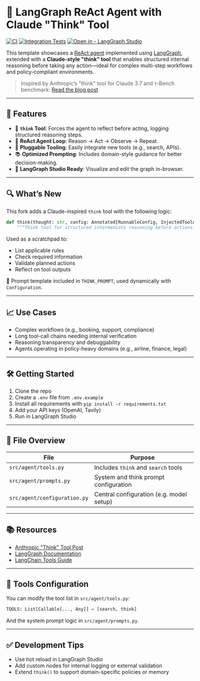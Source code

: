 # 🧠 LangGraph ReAct Agent with Claude "Think" Tool

[![CI](https://github.com/langchain-ai/react-agent/actions/workflows/unit-tests.yml/badge.svg)](https://github.com/langchain-ai/react-agent/actions/workflows/unit-tests.yml)
[![Integration Tests](https://github.com/langchain-ai/react-agent/actions/workflows/integration-tests.yml/badge.svg)](https://github.com/langchain-ai/react-agent/actions/workflows/integration-tests.yml)
[![Open in - LangGraph Studio](https://img.shields.io/badge/Open_in-LangGraph_Studio-00324d.svg)](https://langgraph-studio.vercel.app/templates/open?githubUrl=https://github.com/langchain-ai/react-agent)

This template showcases a [ReAct agent](https://arxiv.org/abs/2210.03629) implemented using [LangGraph](https://github.com/langchain-ai/langgraph), extended with a **Claude-style "think" tool** that enables structured internal reasoning before taking any action—ideal for complex multi-step workflows and policy-compliant environments.

> Inspired by Anthropic’s "think" tool for Claude 3.7 and τ-Bench benchmark: [Read the blog post](https://www.anthropic.com/news/the-think-tool)

---

## 🚀 Features

- 🧠 **`think` Tool**: Forces the agent to reflect before acting, logging structured reasoning steps.
- 🔁 **ReAct Agent Loop**: Reason → Act → Observe → Repeat.
- 🔌 **Pluggable Tooling**: Easily integrate new tools (e.g., search, APIs).
- 📚 **Optimized Prompting**: Includes domain-style guidance for better decision-making.
- 🧩 **LangGraph Studio Ready**: Visualize and edit the graph in-browser.

---

## 🔍 What’s New

This fork adds a Claude-inspired `think` tool with the following logic:

```python
def think(thought: str, config: Annotated[RunnableConfig, InjectedToolArg]) -> str:
    """Think tool for structured intermediate reasoning before actions."""
```

Used as a scratchpad to:
- List applicable rules
- Check required information
- Validate planned actions
- Reflect on tool outputs

📌 Prompt template included in `THINK_PROMPT`, used dynamically with `Configuration`.

---

## 📈 Use Cases

- Complex workflows (e.g., booking, support, compliance)
- Long tool-call chains needing internal verification
- Reasoning transparency and debuggability
- Agents operating in policy-heavy domains (e.g., airline, finance, legal)

---

## 🛠️ Getting Started

1. Clone the repo  
2. Create a `.env` file from `.env.example`
3. Install all requirements with `pip install -r requirements.txt`
4. Add your API keys (OpenAI, Tavily)
5. Run in LangGraph Studio

---


## 🧩 File Overview

| File                          | Purpose                                  |
|------------------------------|------------------------------------------|
| `src/agent/tools.py`         | Includes `think` and `search` tools      |
| `src/agent/prompts.py`       | System and think prompt configuration    |
| `src/agent/configuration.py` | Central configuration (e.g. model setup) |

---

## 📚 Resources

- [Anthropic "Think" Tool Post](https://www.anthropic.com/news/the-think-tool)
- [LangGraph Documentation](https://github.com/langchain-ai/langgraph)
- [LangChain Tools Guide](https://python.langchain.com/docs/concepts/#tools)

---

## 🧰 Tools Configuration

You can modify the tool list in `src/agent/tools.py`:

```python
TOOLS: List[Callable[..., Any]] = [search, think]
```

And the system prompt logic in `src/agent/prompts.py`.

---

## ✅ Development Tips

- Use hot reload in LangGraph Studio
- Add custom nodes for internal logging or external validation
- Extend `think()` to support domain-specific policies or memory
